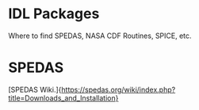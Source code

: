 # IDL Packages
Where to find SPEDAS, NASA CDF Routines, SPICE, etc. 

# SPEDAS
[SPEDAS Wiki.]{https://spedas.org/wiki/index.php?title=Downloads_and_Installation}

